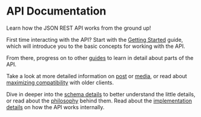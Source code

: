 API Documentation
=================
Learn how the JSON REST API works from the ground up!

First time interacting with the API? Start with the [Getting Started][] guide,
which will introduce you to the basic concepts for working with the API.

From there, progress on to other [guides][] to learn in detail about parts of
the API.

Take a look at more detailed information on [post][post-routes] or
[media][media-routes], or read about [maximizing compatibility][compatibility]
with older clients.

Dive in deeper into the [schema details][schema] to better understand the little
details, or read about the [philosophy][] behind them. Read about the
[implementation details][implementation] on how the API works internally.

[Getting Started]: guides/getting-started.md
[guides]: guides/README.md
[post-routes]: routes/posts.md
[media-routes]: routes/media.md
[compatibility]: compatibility.md
[schema]: schema.md
[philosophy]: internals/philosophy.md
[implementation]: internals/implementation.md
